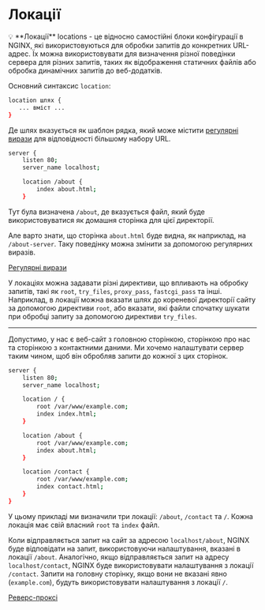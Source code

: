 # Локації

<aside>
💡 **Локації** locations - це відносно самостійні блоки конфігурації в NGINX, які використовуються для обробки запитів до конкретних URL-адрес. Їх можна використовувати для визначення різної поведінки сервера для різних запитів, таких як відображення статичних файлів або обробка динамічних запитів до веб-додатків.

</aside>

Основний синтаксис `location`:

```bash
location шлях {
   ... вміст ...
}
```

Де шлях вказується як шаблон рядка, який може містити [регулярні вирази](%D0%9B%D0%BE%D0%BA%D0%B0%D1%86%D1%96%D1%96%CC%88%204a0e8d3917934f92aece777efc80ad4a/%D0%A0%D0%B5%D0%B3%D1%83%D0%BB%D1%8F%D1%80%D0%BD%D1%96%20%D0%B2%D0%B8%D1%80%D0%B0%D0%B7%D0%B8%2040d4493b27d4422dac3e635f735f16fd.md) для відповідності більшому набору URL.

```bash
server {
    listen 80;
    server_name localhost;

    location /about {
        index about.html;
    }
```

Тут була визначена `/about`, де вказується файл, який буде використовуватися як домашня сторінка для цієї директорії.

Але варто знати, що сторінка `about.html` буде видна, як наприклад, на `/about-server`. Таку поведінку можна змінити за допомогою регулярних виразів.

[Регулярні вирази](%D0%9B%D0%BE%D0%BA%D0%B0%D1%86%D1%96%D1%96%CC%88%204a0e8d3917934f92aece777efc80ad4a/%D0%A0%D0%B5%D0%B3%D1%83%D0%BB%D1%8F%D1%80%D0%BD%D1%96%20%D0%B2%D0%B8%D1%80%D0%B0%D0%B7%D0%B8%2040d4493b27d4422dac3e635f735f16fd.md)

У локаціях можна задавати різні директиви, що впливають на обробку запитів, такі як `root`, `try_files`, `proxy_pass`, `fastcgi_pass` та інші. Наприклад, в локації можна вказати шлях до кореневої директорії сайту за допомогою директиви `root`, або вказати, які файли спочатку шукати при обробці запиту за допомогою директиви `try_files`.

---

Допустимо, у нас є веб-сайт з головною сторінкою, сторінкою про нас та сторінкою з контактними даними. Ми хочемо налаштувати сервер таким чином, щоб він обробляв запити до кожної з цих сторінок.

```bash
server {
    listen 80;
    server_name localhost;

    location / {
        root /var/www/example.com;
        index index.html;
    }

    location /about {
        root /var/www/example.com;
        index about.html;
    }

    location /contact {
        root /var/www/example.com;
        index contact.html;
    }
}
```

У цьому прикладі ми визначили три локації: `/about`, `/contact` та `/`. Кожна локація має свій власний `root` та `index` файл.

Коли відправляється запит на сайт за адресою `localhost/about`, NGINX буде відповідати на запит, використовуючи налаштування, вказані в локації `/about`. Аналогічно, якщо відправляється запит на адресу `localhost/contact`, NGINX буде використовувати налаштування з локації `/contact`. Запити на головну сторінку, якщо вони не вказані явно (`example.com`), будуть використовувати налаштування з локації `/`.

[Реверс-проксі](%D0%9B%D0%BE%D0%BA%D0%B0%D1%86%D1%96%D1%96%CC%88%204a0e8d3917934f92aece777efc80ad4a/%D0%A0%D0%B5%D0%B2%D0%B5%D1%80%D1%81-%D0%BF%D1%80%D0%BE%D0%BA%D1%81%D1%96%20616252326af148fba23727b432adf1d3.md)